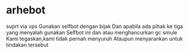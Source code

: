 # arhebot
suprt via vps 
Gunakan selfbot dengan bijak
Dan apabila ada pihak ke tiga yang menyalah gunakan 
Selfbot ini dan atau menghancurkan gc smule
Kami tegaskan,kami tidak pernah menyuruh 
Ataupun menyarankan untuk tindakan tersebut
